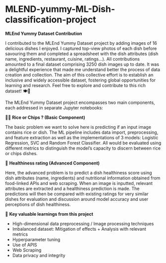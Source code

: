 # MLEND-yummy-ML-Dish-classification-project

**MLEnd Yummy Dataset Contribution**

I contributed to the MLEnd Yummy Dataset project by adding images of 16 delicious dishes I enjoyed. I captured top-view photos of each dish before savouring them and completed a spreadsheet with the dish attributes (dish name, ingredients, restaurant, cuisine, ratings...). All contributions amounted to a final dataset comprising 3250 dish images up to date. It was a delightful experience that made me understand better the process of data creation and collection. The aim of this collective effort is to establish an inclusive and widely accessible dataset, fostering global opportunities for learning and research. Feel free to explore and contribute to this rich dataset! 🍽️📸


The MLEnd Yummy Dataset project encompasses two main components, each addressed in separate Jupyter notebooks:

🍟🍚 **Rice or  Chips ? (Basic Component)**

The basic problem we want to solve here is predicting if an input image contains rice or dish. The ML pipeline includes data import, preprocessing, and feature extraction as well as the implementations of 3 models: Logistic Regression, SVC and Random Forest Classifier. All would be evaluated using different metrics to distinguish the model’s capacity to discern between rice or chips dishes.


🥑 **Healthiness rating (Advanced Component)**

Here, the advanced problem is to predict a dish healthiness score using dish attributes (name, ingredients) and nutritional information obtained from food-linked APIs and web scraping. When an image is inputted, relevant attributes are extracted and a healthiness prediction is made. The predictions will then be compared with existing ratings for very similar dishes for evaluation and discussion around model accuracy and user perceptions of dish healthiness. 


🌱 **Key valuable learnings from this project**
- High-dimensional data preprocessing / Image processing techniques
- Imbalanced dataset: Mitigation of effects + Analysis with relevant metrics 
- Hyperparameter tuning
- Use of APIS
- Web Scraping
- Data privacy and integrity


